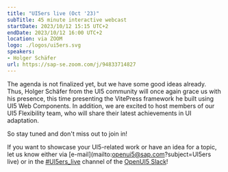 ```yaml
---
title: "UI5ers live (Oct '23)"
subTitle: 45 minute interactive webcast
startDate: 2023/10/12 15:15 UTC+2
endDate: 2023/10/12 16:00 UTC+2
location: via ZOOM
logo: ./logos/ui5ers.svg
speakers:
- Holger Schäfer
url: https://sap-se.zoom.com/j/94833714827
---
```

The agenda is not finalized yet, but we have some good ideas already. Thus, Holger Schäfer from the UI5 community will once again grace us with his presence, this time presenting the VitePress framework he built using UI5 Web Components. 
In addition, we are excited to host members of our UI5 Flexibility team, who will share their latest achievements in UI adaptation.

So stay tuned and don't miss out to join in!

If you want to showcase your UI5-related work or have an idea for a topic, let us know either via [e-mail](mailto:openui5@sap.com?subject=UI5ers live) or in the 
[#UI5ers_live](https://openui5.slack.com/archives/C01CP60AAN7) channel of the [OpenUI5 Slack](https://ui5-slack-invite.cfapps.eu10.hana.ondemand.com/)!
